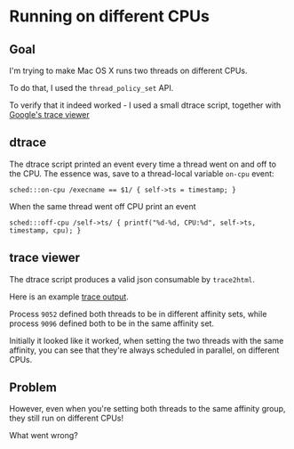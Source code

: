 # Running on different CPUs

## Goal

I'm trying to make Mac OS X runs two threads on different CPUs.

To do that, I used the `thread_policy_set` API.

To verify that it indeed worked - I used a small dtrace script,
together with [Google's trace viewer](https://github.com/google/trace-viewer)

## dtrace

The dtrace script printed an event every time a thread went on and off to the CPU.
The essence was, save to a thread-local variable `on-cpu` event:

```dtrace
sched:::on-cpu /execname == $1/ { self->ts = timestamp; }
```

When the same thread went off CPU print an event

```dtrace
sched:::off-cpu /self->ts/ { printf("%d-%d, CPU:%d", self->ts, timestamp, cpu); }
```

## trace viewer

The dtrace script produces a valid json consumable by `trace2html`.

Here is an example [trace output](https://rawgit.com/elazarl/cpu_affinity/master/trace.html).

Process `9052` defined both threads to be in different affinity sets, while process
`9096` defined both to be in the same affinity set.

Initially it looked like it worked, when setting the two threads with the same affinity, you can see
that they're always scheduled in parallel, on different CPUs.

## Problem

However, even when you're setting both threads to the same affinity group, they still run on different
CPUs!

What went wrong?
